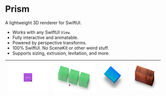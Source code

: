# Prism

A lightweight 3D renderer for SwiftUI.

- Works with any SwiftUI `View`.
- Fully interactive and animatable.
- Powered by perspective transforms.
- 100% SwiftUI. No SceneKit or other weird stuff.
- Supports sizing, extrusion, levitation, and more.

![](Assets/Transform.gif) | ![](Assets/Bounce.gif) | ![](Assets/Gradient.png) | ![](Assets/Image.png)
--- | --- | --- | ---
